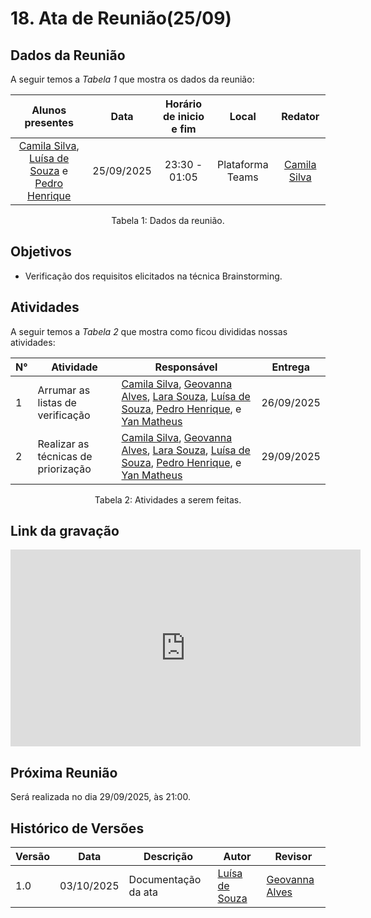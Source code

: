 # 18. Ata de Reunião(25/09)

## Dados da Reunião

A seguir temos a <i>Tabela 1</i> que mostra os dados da reunião:

|                                                                      Alunos presentes                                                                       |    Data    | Horário de inicio e fim |      Local       |                     Redator                     |
| :---------------------------------------------------------------------------------------------------------------------------------------------------------: | :--------: | :---------------------: | :--------------: | :---------------------------------------------: |
| [Camila Silva](https://github.com/CamilaSilvaC), [Luísa de Souza](https://github.com/GeovannaUmbelino) e [Pedro Henrique](https://github.com/pedrohpsantos) | 25/09/2025 |      23:30 - 01:05      | Plataforma Teams | [Camila Silva](https://github.com/CamilaSilvaC) |

<figcaption align="center">Tabela 1: Dados da reunião.</figcaption>

## Objetivos

- Verificação dos requisitos elicitados na técnica Brainstorming.

## Atividades

A seguir temos a <i>Tabela 2</i> que mostra como ficou divididas nossas atividades:

| N°  | Atividade                           | Responsável                                                                                                                                                                                                                                                                                                | Entrega    |
| --- | ----------------------------------- | ---------------------------------------------------------------------------------------------------------------------------------------------------------------------------------------------------------------------------------------------------------------------------------------------------------- | ---------- |
| 1   | Arrumar as listas de verificação    | [Camila Silva](https://github.com/CamilaSilvaC), [Geovanna Alves](https://github.com/GeovannaUmbelino), [Lara Souza](https://github.com/mel14-hub), [Luísa de Souza](https://github.com/luisa12ll), [Pedro Henrique](https://github.com/pedrohpsantos), e [Yan Matheus](https://github.com/Yanmatheus0812) | 26/09/2025 |
| 2   | Realizar as técnicas de priorização | [Camila Silva](https://github.com/CamilaSilvaC), [Geovanna Alves](https://github.com/GeovannaUmbelino), [Lara Souza](https://github.com/mel14-hub), [Luísa de Souza](https://github.com/luisa12ll), [Pedro Henrique](https://github.com/pedrohpsantos), e [Yan Matheus](https://github.com/Yanmatheus0812) | 29/09/2025 |

<figcaption align="center">Tabela 2: Atividades a serem feitas.</figcaption>

## Link da gravação

<iframe width="560" height="315" src="https://www.youtube.com/embed/D3-OqEuhnZo?si=14yivbfLRUM7DQIz" title="YouTube video player" frameborder="0" allow="accelerometer; autoplay; clipboard-write; encrypted-media; gyroscope; picture-in-picture; web-share" referrerpolicy="strict-origin-when-cross-origin" allowfullscreen></iframe>

## Próxima Reunião

Será realizada no dia 29/09/2025, às 21:00.

## Histórico de Versões

| Versão | Data       | Descrição           | Autor                                                 | Revisor                                               |
| ------ | ---------- | ------------------- | ----------------------------------------------------- | ----------------------------------------------------- |
| 1.0    | 03/10/2025 | Documentação da ata | [Luísa de Souza](https://github.com/GeovannaUmbelino) | [Geovanna Alves](https://github.com/GeovannaUmbelino) |
